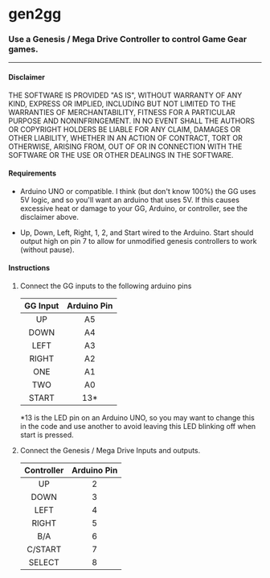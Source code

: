 # gen2gg


### Use a Genesis / Mega Drive Controller to control Game Gear games.
----

#### Disclaimer

THE SOFTWARE IS PROVIDED "AS IS", WITHOUT WARRANTY OF ANY KIND, EXPRESS OR IMPLIED, INCLUDING BUT NOT LIMITED TO THE WARRANTIES OF MERCHANTABILITY, FITNESS FOR A PARTICULAR PURPOSE AND NONINFRINGEMENT. IN NO EVENT SHALL THE AUTHORS OR COPYRIGHT HOLDERS BE LIABLE FOR ANY CLAIM, DAMAGES OR OTHER LIABILITY, WHETHER IN AN ACTION OF CONTRACT, TORT OR OTHERWISE, ARISING FROM, OUT OF OR IN CONNECTION WITH THE SOFTWARE OR THE USE OR OTHER DEALINGS IN THE SOFTWARE.

#### Requirements
  * Arduino UNO or compatible.  I think (but don't know 100%) the GG uses 5V logic, and so you'll want an arduino that uses 5V.  If this causes excessive heat or damage to your GG, Arduino, or controller, see the disclaimer above.
  
  * Up, Down, Left, Right, 1, 2, and Start wired to the Arduino.  Start should output high on pin 7 to allow for unmodified genesis controllers to work (without pause).

#### Instructions

  1. Connect the GG inputs to the following arduino pins
  
     | GG Input   |  Arduino Pin    |
     |:------:|:------:|
     |UP|A5|
     |DOWN|A4|
     |LEFT|A3|
     |RIGHT|A2|
     |ONE|A1|
     |TWO|A0|
     |START|13*|
     
     *13 is the LED pin on an Arduino UNO, so you may want to change this in the code and use another to avoid leaving this LED blinking off when start is pressed.
     
  2. Connect the Genesis / Mega Drive Inputs and outputs.
  
     | Controller | Arduino Pin |
     |:----:|:---:|
     |UP|2|
     |DOWN|3|
     |LEFT|4|
     |RIGHT|5|
     |B/A|6|
     |C/START|7|
     |SELECT|8|
